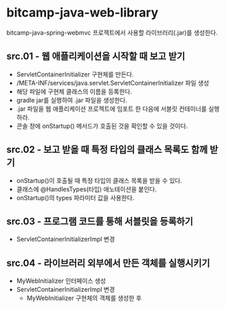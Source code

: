 # bitcamp-java-web-library
bitcamp-java-spring-webmvc 프로젝트에서 사용할 라이브러리(.jar)를 생성한다.

## src.01 - 웹 애플리케이션을 시작할 때 보고 받기

- ServletContainerInitializer 구현체를 만든다. 
- /META-INF/services/java.servlet.ServletContainerInitializer 파일 생성
- 해당 파일에 구현체 클래스의 이름을 등록한다. 
- gradle jar를 실행하여 .jar 파일을 생성한다.
- .jar 파일을 웹 애플리케이션 프로젝트에 임포트 한 다음에 서블릿 컨테이너를 실행하라.
- 콘솔 창에 onStartup() 메서드가 호출된 것을 확인할 수 있을 것이다.  
   
   
## src.02 - 보고 받을 때 특정 타입의 클래스 목록도 함께 받기

- onStartup()이 호출될 때 특정 타입의 클래스 목록을 받을 수 있다. 
- 클래스에 @HandlesTypes(타입) 애노테이션을 붙인다.
- onStartup()의 types 파라미터 값을 사용한다. 
 
## src.03 - 프로그램 코드를 통해 서블릿을 등록하기 
 
- ServletContainerInitializerImpl 변경

## src.04 - 라이브러리 외부에서 만든 객체를 실행시키기

- MyWebInitializer 인터페이스 생성
- ServletContainerInitializerImpl 변경
  - MyWebInitializer 구현체의 객체를 생성한 후  